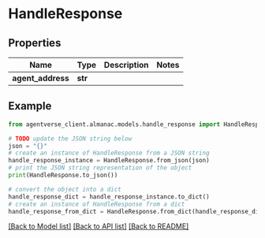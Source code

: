 # HandleResponse


## Properties

Name | Type | Description | Notes
------------ | ------------- | ------------- | -------------
**agent_address** | **str** |  | 

## Example

```python
from agentverse_client.almanac.models.handle_response import HandleResponse

# TODO update the JSON string below
json = "{}"
# create an instance of HandleResponse from a JSON string
handle_response_instance = HandleResponse.from_json(json)
# print the JSON string representation of the object
print(HandleResponse.to_json())

# convert the object into a dict
handle_response_dict = handle_response_instance.to_dict()
# create an instance of HandleResponse from a dict
handle_response_from_dict = HandleResponse.from_dict(handle_response_dict)
```
[[Back to Model list]](../README.md#documentation-for-models) [[Back to API list]](../README.md#documentation-for-api-endpoints) [[Back to README]](../README.md)


